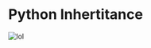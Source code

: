 # Python Inhertitance
![lol](https://th.bing.com/th/id/OIP.N6xdLsOfZxh2sRG5H6jkTgHaFj?pid=ImgDet&rs=1)



